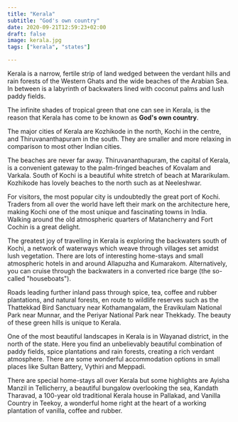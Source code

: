 ```yaml
---
title: "Kerala"
subtitle: "God's own country"
date: 2020-09-21T12:59:23+02:00
draft: false
image: kerala.jpg
tags: ["kerala", "states"] 

---
```



Kerala is a narrow, fertile strip of land wedged between the verdant hills and rain forests of the Western Ghats and the wide beaches of the Arabian Sea. In between is a labyrinth of backwaters lined with coconut palms and lush paddy fields.

The infinite shades of tropical green that one can see in Kerala, is the reason that Kerala has come to be known as __God's own country__.

The major cities of Kerala are Kozhikode in the north, Kochi in the centre, and Thiruvananthapuram in the south. They are smaller and more relaxing in comparison to most other Indian cities.

The beaches are never far away. Thiruvananthapuram, the capital of Kerala, is a convenient gateway to the palm-fringed beaches of Kovalam and Varkala. South of Kochi is a beautiful white stretch of beach at Mararikulam. Kozhikode has lovely beaches to the north such as at Neeleshwar.

For visitors, the most popular city is undoubtedly the great port of Kochi. Traders from all over the world have left their mark on the architecture here, making Kochi one of the most unique and fascinating towns in India. Walking around the old atmospheric quarters of Matancherry and Fort Cochin is a great delight.

The greatest joy of travelling in Kerala is exploring the backwaters south of Kochi, a network of waterways which weave through villages set amidst lush vegetation. There are lots of interesting home-stays and small atmospheric hotels in and around Allapuzha and Kumarakom. Alternatively, you can cruise through the backwaters in a converted rice barge (the so-called "houseboats").

Roads leading further inland pass through spice, tea, coffee and rubber plantations, and natural forests, en route to wildlife reserves such as the Thattekkad Bird Sanctuary near Kothamangalam, the Eravikulam National Park near Munnar, and the Periyar National Park near Thekkady. The beauty of these green hills is unique to Kerala.

One of the most beautiful landscapes in Kerala is in Wayanad district, in the north of the state. Here you find an unbelievably beautiful combination of paddy fields, spice plantations and rain forests, creating a rich verdant atmosphere. There are some wonderful accommodation options in small places like Sultan Battery, Vythiri and Meppadi.

There are special home-stays all over Kerala but some highlights are Ayisha Manzil in Tellicherry, a beautiful bungalow overlooking the sea, Kandath Tharavad, a 100-year old traditional Kerala house in Pallakad, and Vanilla Country in Teekoy, a wonderful home right at the heart of a working plantation of vanilla, coffee and rubber.
